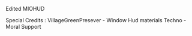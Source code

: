 Edited MIOHUD

Special Credits :
VillageGreenPresever - Window Hud materials
Techno - Moral Support
